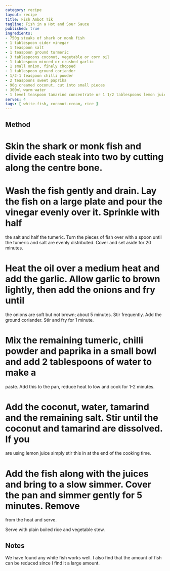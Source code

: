 ```yaml
---
category: recipe
layout: recipe
title: Fish Ambot Tik
tagline: Fish in a Hot and Sour Sauce
published: true
ingredients:
- 750g steaks of shark or monk fish
- 1 tablespoon cider vinegar
- 1 teaspoon salt
- 1 teaspoon ground turmeric
- 3 tablespoons coconut, vegetable or corn oil
- 1 tablespoon minced or crushed garlic
- 1 small onion, finely chopped
- 1 tablespoon ground coriander
- 1/2-1 teaspoon chilli powder
- 2 teaspoons sweet paprika
- 90g creamed coconut, cut into small pieces
- 300ml warm water
- 1 level teaspoon tamarind concentrate or 1 1/2 tablespoons lemon juice
serves: 4
tags: [ white-fish, coconut-cream, rice ]
---
```

## Method ##

# Skin the shark or monk fish and divide each steak into two by cutting along the centre bone.
# Wash the fish gently and drain. Lay the fish on a large plate and pour the vinegar evenly over it. Sprinkle with half
  the salt and half the tumeric. Turn the pieces of fish over with a spoon until the tumeric and salt are evenly
  distributed. Cover and set aside for 20 minutes.
# Heat the oil over a medium heat and add the garlic. Allow garlic to brown lightly, then add the onions and fry until
  the onions are soft but not brown; about 5 minutes. Stir frequently. Add the ground coriander. Stir and fry for 1
  minute.
# Mix the remaining tumeric, chilli powder and paprika in a small bowl and add 2 tablespoons of water to make a
  paste. Add this to the pan, reduce heat to low and cook for 1-2 minutes.
# Add the coconut, water, tamarind and the remaining salt. Stir until the coconut and tamarind are dissolved. If you
  are using lemon juice simply stir this in at the end of the cooking time.
# Add the fish along with the juices and bring to a slow simmer. Cover the pan and simmer gently for 5 minutes. Remove
  from the heat and serve.

Serve with plain boiled rice and vegetable stew.

## Notes ##

We have found any white fish works well. I also find that the amount of fish can be reduced since I find it a large
amount.
